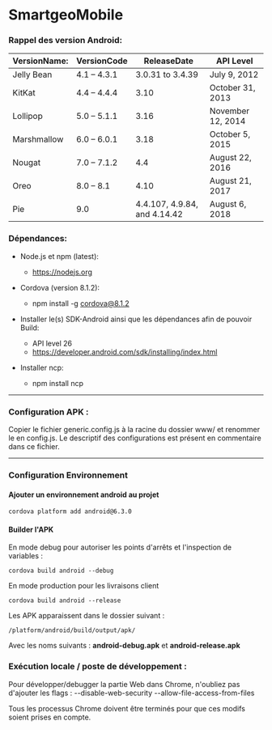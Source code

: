 # SmartgeoMobile

### **Rappel des version Android:**
**VersionName:** | **VersionCode** | **ReleaseDate** | **API Level**
------------ | ------------- | ------------- | -------------
Jelly Bean | 4.1 – 4.3.1 | 3.0.31 to 3.4.39 | July 9, 2012 | 16 – 18
KitKat | 4.4 – 4.4.4 | 3.10 | October 31, 2013 | 19 – 20
Lollipop | 5.0 – 5.1.1 | 3.16 | November 12, 2014 | 21 – 22
Marshmallow | 6.0 – 6.0.1 | 3.18 | October 5, 2015 | 23
Nougat | 7.0 – 7.1.2 | 4.4 | August 22, 2016 | 24 – 25
Oreo | 8.0 – 8.1 | 4.10 | August 21, 2017 | 26 – 27
Pie | 9.0 | 4.4.107, 4.9.84, and 4.14.42 | August 6, 2018 | 28

### **Dépendances:**

- Node.js et npm (latest):
	- https://nodejs.org

- Cordova (version 8.1.2):
	- npm install -g cordova@8.1.2

- Installer le(s) SDK-Android ainsi que les dépendances afin de pouvoir Build:
	- API level 26
	- https://developer.android.com/sdk/installing/index.html

- Installer ncp:
	- npm install ncp

----------

### **Configuration APK :**

Copier le fichier generic.config.js à la racine du dossier www/ et renommer le en config.js. Le descriptif des configurations est présent en commentaire dans ce fichier.

----------

### **Configuration Environnement**

#### **Ajouter un environnement android au projet**
```console
cordova platform add android@6.3.0
```

#### **Builder l'APK**
En mode debug pour autoriser les points d'arrêts et l'inspection de variables :
```console
cordova build android --debug
```

En mode production pour les livraisons client
```console
cordova build android --release
```

Les APK apparaissent dans le dossier suivant :
```console
/platform/android/build/output/apk/
```
Avec les noms suivants : **android-debug.apk** et **android-release.apk**

### **Exécution locale / poste de développement :**

Pour développer/debugger la partie Web dans Chrome, n'oubliez pas d'ajouter les flags : --disable-web-security --allow-file-access-from-files

Tous les processus Chrome doivent être terminés pour que ces modifs soient prises en compte.
